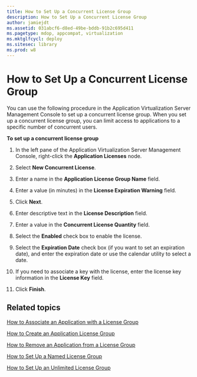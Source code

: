 ```yaml
---
title: How to Set Up a Concurrent License Group
description: How to Set Up a Concurrent License Group
author: jamiejdt
ms.assetid: 031abcf6-d8ed-49be-bddb-91b2c695d411
ms.pagetype: mdop, appcompat, virtualization
ms.mktglfcycl: deploy
ms.sitesec: library
ms.prod: w8
---
```



# How to Set Up a Concurrent License Group


You can use the following procedure in the Application Virtualization Server Management Console to set up a concurrent license group. When you set up a concurrent license group, you can limit access to applications to a specific number of concurrent users.

**To set up a concurrent license group**

1.  In the left pane of the Application Virtualization Server Management Console, right-click the **Application Licenses** node.

2.  Select **New Concurrent License**.

3.  Enter a name in the **Application License Group Name** field.

4.  Enter a value (in minutes) in the **License Expiration Warning** field.

5.  Click **Next**.

6.  Enter descriptive text in the **License Description** field.

7.  Enter a value in the **Concurrent License Quantity** field.

8.  Select the **Enabled** check box to enable the license.

9.  Select the **Expiration Date** check box (if you want to set an expiration date), and enter the expiration date or use the calendar utility to select a date.

10. If you need to associate a key with the license, enter the license key information in the **License Key** field.

11. Click **Finish**.

## Related topics


[How to Associate an Application with a License Group](how-to-associate-an-application-with-a-license-group.md)

[How to Create an Application License Group](how-to-create-an-application-license-group.md)

[How to Remove an Application from a License Group](how-to-remove-an-application-from-a-license-group.md)

[How to Set Up a Named License Group](how-to-set-up-a-named-license-group.md)

[How to Set Up an Unlimited License Group](how-to-set-up-an-unlimited-license-group.md)

 

 





